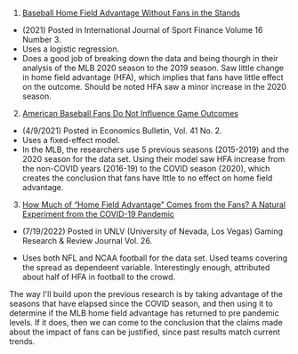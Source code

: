 1. [Baseball Home Field Advantage Without Fans in the Stands]([https://web.s.ebscohost.com/ehost/detail/detail?vid=0&sid=feb34e80-fe84-4937-9fa9-142d3d7445b2%40redis&bdata=JkF1dGhUeXBlPXNzbyZzaXRlPWVob3N0LWxpdmUmc2NvcGU9c2l0ZQ%3d%3d#db=ofm&AN=152195355](https://search.ebscohost.com/login.aspx?direct=true&AuthType=sso&db=ofm&AN=152195355&site=eds-live&custid=s8438901))
- (2021) Posted in International Journal of Sport Finance Volume 16 Number 3. 
- Uses a logistic regression. 
- Does a good job of breaking down the data and being thourgh in their analysis of the MLB 2020 season to the 2019 season. Saw little change in home field advantage (HFA), which implies that fans have little effect on the outcome. Should be noted HFA saw a minor increase in the 2020 season.
2. [American Baseball Fans Do Not Influence Game Outcomes](http://www.accessecon.com/Pubs/EB/2021/Volume41/EB-21-V41-I2-P67.pdf)
- (4/9/2021) Posted in Economics Bulletin, Vol. 41 No. 2. 
- Uses a fixed-effect model.
- In the MLB, the researchers use 5 previous seasons (2015-2019) and the 2020 season for the data set. Using their model saw HFA increase from the non-COVID years (2016-19) to the COVID season (2020), which creates the conclusion that fans have lttle to no effect on home field advantage.
3. [How Much of “Home Field Advantage” Comes from the Fans? A Natural Experiment from the COVID-19 Pandemic](https://digitalscholarship.unlv.edu/cgi/viewcontent.cgi?article=1468&context=grrj)
- (7/19/2022) Posted in UNLV (University of Nevada, Los Vegas) Gaming Research & Review Journal Vol. 26.

- Uses both NFL and NCAA football for the data set. Used teams covering the spread as dependeent variable. Interestingly enough, attributed about half of HFA in football to the crowd. 


The way I'll build upon the previous research is by taking advantage of the seasons that have elapsed since the COVID season, and then using it to determine if the MLB home field advantage has returned to pre pandemic levels. If it does, then we can come to the conclusion that the claims made about the impact of fans can be justified, since past results match current trends.

